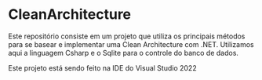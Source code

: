 # CleanArchitecture

Este repositório consiste em um projeto que utiliza os principais métodos para se basear e implementar uma Clean Architecture com .NET. Utilizamos aqui a linguagem Csharp e o Sqlite para o controle do banco de dados.

Este projeto está sendo feito na IDE do Visual Studio 2022

